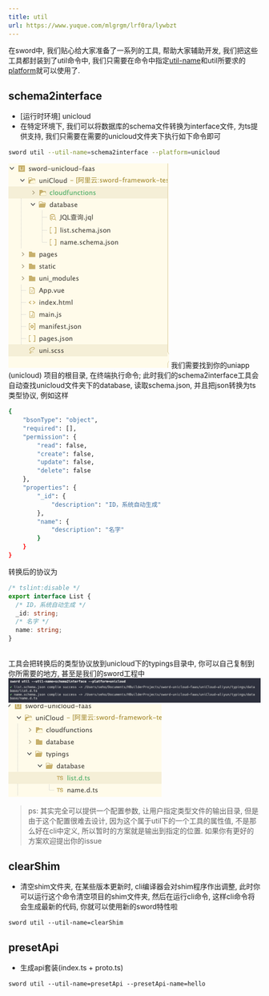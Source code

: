 ```yaml
---
title: util
url: https://www.yuque.com/mlgrgm/lrf0ra/lywbzt
---
```


在sword中, 我们贴心给大家准备了一系列的工具, 帮助大家辅助开发, 我们把这些工具都封装到了util命令中, 我们只需要在命令中指定[util-name](../配置/命令行配置.md)和util所要求的[platform](../配置/命令行配置.md)就可以使用了. <a name="nwG2Q"></a>

## schema2interface

- \[运行时环境] unicloud
- 在特定环境下, 我们可以将数据库的schema文件转换为interface文件, 为ts提供支持, 我们只需要在需要的unicloud文件夹下执行如下命令即可

```bash
sword util --util-name=schema2interface --platform=unicloud
```

![image.png](../assets/lywbzt/1654673168368-54909f5f-9eed-4137-bf94-c3edf49b8f64.png)
我们需要找到你的uniapp (unicloud) 项目的根目录, 在终端执行命令; 此时我们的schema2interface工具会自动查找unicloud文件夹下的database, 读取schema.json, 并且把json转换为ts类型协议, 例如这样

```bash
{
	"bsonType": "object",
	"required": [],
	"permission": {
		"read": false,
		"create": false,
		"update": false,
		"delete": false
	},
	"properties": {
		"_id": {
			"description": "ID，系统自动生成"
		},
		"name": {
			"description": "名字"
		}
	}
}
```

转换后的协议为

```typescript
/* tslint:disable */
export interface List {
  /* ID，系统自动生成 */
  _id: string;
  /* 名字 */
  name: string;
}
  
```

工具会把转换后的类型协议放到unicloud下的typings目录中, 你可以自己复制到你所需要的地方, 甚至是我们的sword工程中
![image.png](../assets/lywbzt/1654673390103-65b2445a-ed81-459e-900c-ef9e2400605a.png)
![image.png](../assets/lywbzt/1654673381883-6728b181-5672-48ea-868b-8bfb527390a4.png)

> ps: 其实完全可以提供一个配置参数, 让用户指定类型文件的输出目录, 但是由于这个配置很难去设计, 因为这个属于util下的一个工具的属性值, 不是那么好在cli中定义, 所以暂时的方案就是输出到指定的位置. 如果你有更好的方案欢迎提出你的issue

<a name="cgiRL"></a>

## clearShim

- 清空shim文件夹, 在某些版本更新时, cli编译器会对shim程序作出调整, 此时你可以运行这个命令清空项目的shim文件夹, 然后在运行cli命令, 这样cli命令将会生成最新的代码, 你就可以使用新的sword特性啦

```shell
sword util --util-name=clearShim
```

<a name="ufFpc"></a>

## presetApi

- 生成api套装(index.ts + proto.ts)

```shell
sword util --util-name=presetApi --presetApi-name=hello
```
